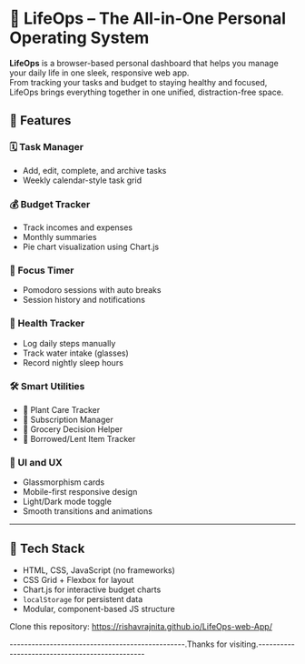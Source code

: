 # 🌟 LifeOps – The All-in-One Personal Operating System

**LifeOps** is a browser-based personal dashboard that helps you manage your daily life in one sleek, responsive web app.  
From tracking your tasks and budget to staying healthy and focused, LifeOps brings everything together in one unified, distraction-free space.



## 📌 Features

### 🗓️ Task Manager
- Add, edit, complete, and archive tasks
- Weekly calendar-style task grid

### 💰 Budget Tracker
- Track incomes and expenses
- Monthly summaries
- Pie chart visualization using Chart.js

### 🧘 Focus Timer
- Pomodoro sessions with auto breaks
- Session history and notifications

### 🏃 Health Tracker
- Log daily steps manually
- Track water intake (glasses)
- Record nightly sleep hours

### 🛠️ Smart Utilities
- 🌱 Plant Care Tracker
- 🧾 Subscription Manager
- 🛒 Grocery Decision Helper
- 🔁 Borrowed/Lent Item Tracker

### 🎨 UI and UX
- Glassmorphism cards
- Mobile-first responsive design
- Light/Dark mode toggle
- Smooth transitions and animations

---

## 🧠 Tech Stack

- HTML, CSS, JavaScript (no frameworks)
- CSS Grid + Flexbox for layout
- Chart.js for interactive budget charts
- `localStorage` for persistent data
- Modular, component-based JS structure

Clone this repository: https://rishavrajnita.github.io/LifeOps-web-App/

------------------------------------------------.Thanks for visiting.-----------------------------------------------

